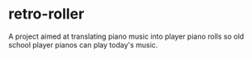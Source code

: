 # retro-roller
A project aimed at translating piano music into player piano rolls so old school player pianos can play today's music.
